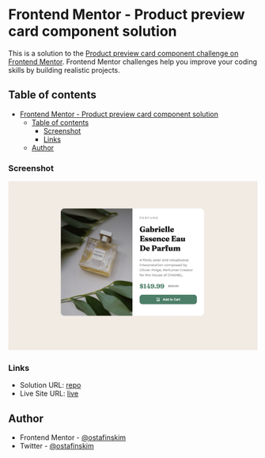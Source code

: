 # Frontend Mentor - Product preview card component solution

This is a solution to the [Product preview card component challenge on Frontend Mentor](https://www.frontendmentor.io/challenges/product-preview-card-component-GO7UmttRfa). Frontend Mentor challenges help you improve your coding skills by building realistic projects. 

## Table of contents

- [Frontend Mentor - Product preview card component solution](#frontend-mentor---product-preview-card-component-solution)
  - [Table of contents](#table-of-contents)
    - [Screenshot](#screenshot)
    - [Links](#links)
  - [Author](#author)

### Screenshot

![SCREENSHOT](./screenshot.png)

### Links

- Solution URL: [repo](https://github.com/ostafinskim/01_frontendmentor)
- Live Site URL: [live](https://ostafinskim.github.io/01_frontendmentor/)

## Author

- Frontend Mentor - [@ostafinskim](https://www.frontendmentor.io/profile/ostafinskim)
- Twitter - [@ostafinskim](https://www.twitter.com/ostafinskim)

